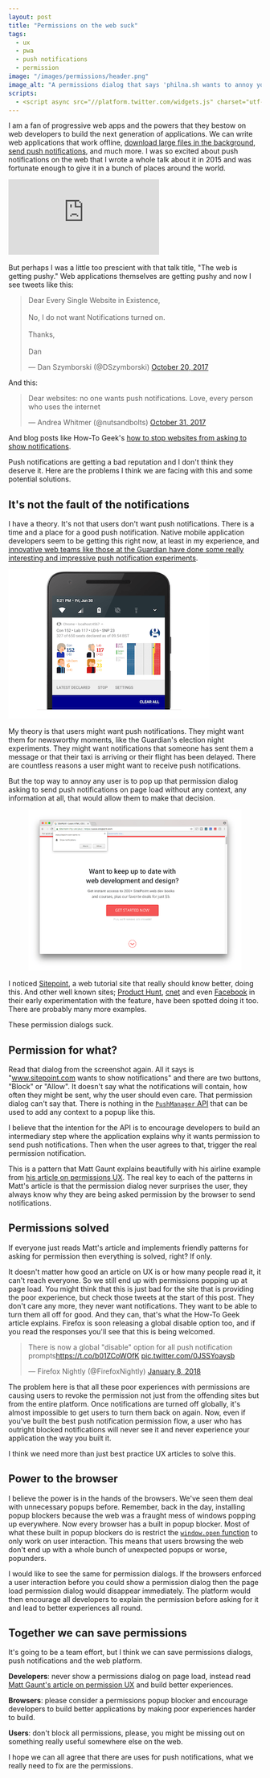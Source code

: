 ```yaml
---
layout: post
title: "Permissions on the web suck"
tags:
  - ux
  - pwa
  - push notifications
  - permission
image: "/images/permissions/header.png"
image_alt: "A permissions dialog that says 'philna.sh wants to annoy you constantly"
scripts:
  - <script async src="//platform.twitter.com/widgets.js" charset="utf-8"></script>
---
```


I am a fan of progressive web apps and the powers that they bestow on web developers to build the next generation of applications. We can write web applications that work offline,  [download large files in the background](https://philna.sh/blog/2017/07/04/experimenting-with-the-background-fetch-api/), [send push notifications](https://www.twilio.com/blog/2016/02/web-powered-sms-inbox-with-service-worker-push-notifications.html), and much more. I was so excited about push notifications on the web that I wrote a whole talk about it in 2015 and was fortunate enough to give it in a bunch of places around the world.

<div class="post-video">
  <iframe src="https://www.youtube.com/embed/4-WnlHhqcjU?t=14" frameborder="0" gesture="media" allow="encrypted-media" allowfullscreen></iframe>
</div>

But perhaps I was a little too prescient with that talk title, "The web is getting pushy." Web applications themselves are getting pushy and now I see tweets like this:

<blockquote class="twitter-tweet" data-lang="en"><p lang="en" dir="ltr">Dear Every Single Website in Existence,<br><br>No, I do not want Notifications turned on.<br><br>Thanks,<br><br>Dan</p>&mdash; Dan Szymborski (@DSzymborski) <a href="https://twitter.com/DSzymborski/status/921260402146672641?ref_src=twsrc%5Etfw">October 20, 2017</a></blockquote>

And this:

<blockquote class="twitter-tweet" data-lang="en"><p lang="en" dir="ltr">Dear websites: no one wants push notifications. Love, every person who uses the internet</p>&mdash; Andrea Whitmer (@nutsandbolts) <a href="https://twitter.com/nutsandbolts/status/925421346259193862?ref_src=twsrc%5Etfw">October 31, 2017</a></blockquote>

And blog posts like How-To Geek's [how to stop websites from asking to show notifications](https://www.howtogeek.com/288946/how-to-stop-websites-from-asking-to-show-notifications/).

Push notifications are getting a bad reputation and I don't think they deserve it. Here are the problems I think we are facing with this and some potential solutions.

## It's not the fault of the notifications

I have a theory. It's not that users don't want push notifications. There is a time and a place for a good push notification. Native mobile application developers seem to be getting this right now, at least in my experience, and [innovative web teams like those at the Guardian have done some really interesting and impressive push notification experiments](https://medium.com/the-guardian-mobile-innovation-lab/generating-images-in-javascript-without-using-the-canvas-api-77f3f4355fad).

<img src="/images/permissions/guardian.png" alt="The Guardian's experiment with creating images for the current state of the UK General Election entirely within a push notification." class="post-image-left">

My theory is that users might want push notifications. They might want them for newsworthy moments, like the Guardian's election night experiments. They might want notifications that someone has sent them a message or that their taxi is arriving or their flight has been delayed. There are countless reasons a user might want to receive push notifications.

But the top way to annoy any user is to pop up that permission dialog asking to send push notifications on page load without any context, any information at all, that would allow them to make that decision.

<figure class="post-image">
  <img src="/images/permissions/sitepoint.png" alt="Sitepoint pops up a permissions dialog on page laod">
</figure>

I noticed [Sitepoint](http://sitepoint.com/), a web tutorial site that really should know better, doing this. And other well known sites; [Product Hunt](https://www.producthunt.com/), [cnet](https://www.cnet.com/) and even [Facebook](https://www.facebook.com/) in their early experimentation with the feature, have been spotted doing it too. There are probably many more examples.

These permission dialogs suck.

## Permission for what?

Read that dialog from the screenshot again. All it says is "www.sitepoint.com wants to show notifications" and there are two buttons, "Block" or "Allow". It doesn't say what the notifications will contain, how often they might be sent, why the user should even care. That permission dialog can't say that. There is nothing in the [`PushManager` API](https://developer.mozilla.org/en-US/docs/Web/API/PushManager) that can be used to add any context to a popup like this.

I believe that the intention for the API is to encourage developers to build an intermediary step where the application explains why it wants permission to send push notifications. Then when the user agrees to that, trigger the real permission notification.

This is a pattern that Matt Gaunt explains beautifully with his airline example from [his article on permissions UX](https://developers.google.com/web/fundamentals/push-notifications/permission-ux). The real key to each of the patterns in Matt's article is that the permission dialog never surprises the user, they always know why they are being asked permission by the browser to send notifications.

## Permissions solved

If everyone just reads Matt's article and implements friendly patterns for asking for permission then everything is solved, right? If only.

It doesn't matter how good an article on UX is or how many people read it, it can't reach everyone. So we still end up with permissions popping up at page load. You might think that this is just bad for the site that is providing the poor experience, but check those tweets at the start of this post. They don't care any more, they never want notifications. They want to be able to turn them all off for good. And they can, that's what the How-To Geek article explains. Firefox is soon releasing a global disable option too, and if you read the responses you'll see that this is being welcomed.

<blockquote class="twitter-tweet" data-lang="en"><p lang="en" dir="ltr">There is now a global &quot;disable&quot; option for all push notification prompts<a href="https://t.co/b01ZCoWOfK">https://t.co/b01ZCoWOfK</a> <a href="https://t.co/0JSSYoaysb">pic.twitter.com/0JSSYoaysb</a></p>&mdash; Firefox Nightly (@FirefoxNightly) <a href="https://twitter.com/FirefoxNightly/status/950321939129815040?ref_src=twsrc%5Etfw">January 8, 2018</a></blockquote>

The problem here is that all these poor experiences with permissions are causing users to revoke the permission not just from the offending sites but from the entire platform. Once notifications are turned off globally, it's almost impossible to get users to turn them back on again. Now, even if you've built the best push notification permission flow, a user who has outright blocked notifications will never see it and never experience your application the way you built it.

I think we need more than just best practice UX articles to solve this.

## Power to the browser

I believe the power is in the hands of the browsers. We've seen them deal with unnecessary popups before. Remember, back in the day, installing popup blockers because the web was a fraught mess of windows popping up everywhere. Now every browser has a built in popup blocker. Most of what these built in popup blockers do is restrict the [`window.open` function](https://developer.mozilla.org/en-US/docs/Web/API/Window/open) to only work on user interaction. This means that users browsing the web don't end up with a whole bunch of unexpected popups or worse, popunders.

I would like to see the same for permission dialogs. If the browsers enforced a user interaction before you could show a permission dialog then the page load permission dialog would disappear immediately. The platform would then encourage all developers to explain the permission before asking for it and lead to better experiences all round.

## Together we can save permissions

It's going to be a team effort, but I think we can save permissions dialogs, push notifications and the web platform.

<strong>Developers</strong>: never show a permissions dialog on page load, instead read [Matt Gaunt's article on permission UX](https://developers.google.com/web/fundamentals/push-notifications/permission-ux) and build better experiences.

<strong>Browsers</strong>: please consider a permissions popup blocker and encourage developers to build better applications by making poor experiences harder to build.

<strong>Users</strong>: don't block all permissions, please, you might be missing out on something really useful somewhere else on the web.

I hope we can all agree that there are uses for push notifications, what we really need to fix are the permissions.